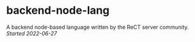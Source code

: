 # backend-node-lang
A backend node-based language written by the ReCT server community. *Started 2022-06-27*
